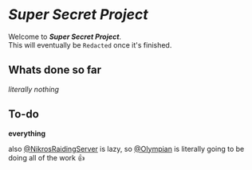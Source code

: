 # **_Super Secret Project_**
Welcome to **_Super Secret Project_**.  
This will eventually be ``Redacted`` once it's finished.

## Whats done so far  
*literally nothing*

## To-do
**everything**

also [@NikrosRaidingServer](https://github.com/NikrosRaidingServer) is lazy, so [@OIympian](https://github.com/OIympian) is literally going to be doing all of the work :thumbsup:  
